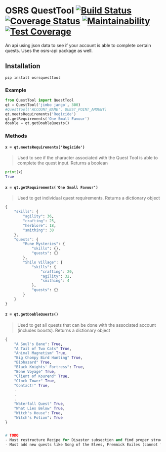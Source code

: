 # OSRS QuestTool  [![Build Status](https://travis-ci.org/cerniglj1/osrs-quest-tool.svg?branch=master)](https://travis-ci.org/cerniglj1/osrs-quest-tool) [![Coverage Status](https://coveralls.io/repos/github/cerniglj1/osrs-quest-api/badge.svg?branch=master)](https://coveralls.io/github/cerniglj1/osrs-quest-api?branch=master) [![Maintainability](https://api.codeclimate.com/v1/badges/e005f38d1e559ad49546/maintainability)](https://codeclimate.com/github/cerniglj1/osrs-quest-tool/maintainability) [![Test Coverage](https://api.codeclimate.com/v1/badges/e005f38d1e559ad49546/test_coverage)](https://codeclimate.com/github/cerniglj1/osrs-quest-tool/test_coverage)

An api using json data to see if your account is able to complete certain quests. Uses the osrs-api package as well.

## Installation 
```
pip install osrsquesttool
```

### Example
```python
from QuestTool import QuestTool
qt = QuestTool('jimbo jango', 300)
#QuestTool('ACCOUNT_NAME', QUEST_POINT_AMOUNT)
qt.meetsRequirements('Regicide')
qt.getRequirements('One Small Favour')
doable = qt.getDoableQuests()
```

### Methods
#### `x = qt.meetsRequirements('Regicide')`
> Used to see if the character associated with the Quest Tool is able to complete the quest input. Returns a boolean
```python
print(x)
True
```

#### `x = qt.getRequirements('One Small Favour')`
> Used to get individual quest requirements. Returns a dictionary object
```python
{
    "skills": {
        "agility": 36,
        "crafting": 25,
        "herblore": 18,
        "smithing": 30
    },
    "quests": {
        "Rune Mysteries": {
            "skills": {},
            "quests": {}
        },
        "Shilo Village": {
            "skills": {
                "crafting": 20,
                "agility": 32,
                "smithing": 4
            },
            "quests": {}
        }
    }
}
```

#### `z = qt.getDoableQuests()`
> Used to get all quests that can be done with the associated account (includes boosts). Returns a dictionary object
```python
{
    "A Soul's Bane": True,
    "A Tail of Two Cats" True,
    "Animal Magnetism" True,
    "Big Chompy Bird Hunting" True,
    "Biohazard" True,
    "Black Knights' Fortress": True,
    "Bone Voyage" True,
    "Client of Kourend" True,
    "Clock Tower" True,
    "Contact!" True,
    .
    .
    .
    "Waterfall Quest" True,
    "What Lies Below" True,
    "Witch's House": True,
    "Witch's Potion": True
}


# TODO
- Must restructure Recipe for Disaster subsection and find proper structure for the subquests it involves
- Must add new quests like Song of the Elves, Fremnick Exiles (cannot find old api I snagged data from) to the api


